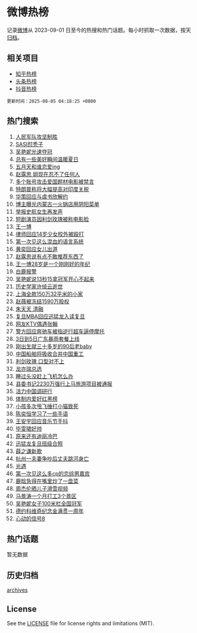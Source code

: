 # 微博热榜

记录[微博](https://www.weibo.com)从 2023-09-01 日至今的热搜和热门话题。每小时抓取一次数据，按天[归档](archives)。

## 相关项目

- [知乎热榜](https://github.com/hotarchive/zhihu)
- [头条热榜](https://github.com/hotarchive/toutiao)
- [抖音热榜](https://github.com/hotarchive/douyin)


`更新时间：2025-08-05 04:18:25 +0800`

## 热门搜索

1. [人民军队攻坚制胜](https://m.weibo.cn/search?containerid=100103type%3D1%26t%3D10%26q%3D%23%E4%BA%BA%E6%B0%91%E5%86%9B%E9%98%9F%E6%94%BB%E5%9D%9A%E5%88%B6%E8%83%9C%23&stream_entry_id=51&isnewpage=1&extparam=seat%3D1%26pos%3D0%26cate%3D10103%26q%3D%2523%25E4%25BA%25BA%25E6%25B0%2591%25E5%2586%259B%25E9%2598%259F%25E6%2594%25BB%25E5%259D%259A%25E5%2588%25B6%25E8%2583%259C%2523%26dgr%3D0%26filter_type%3Drealtimehot%26stream_entry_id%3D51%26c_type%3D51%26display_time%3D1754338704%26pre_seqid%3D1754338704254077821678)
1. [SASI怼秃子](https://m.weibo.cn/search?containerid=100103type%3D1%26t%3D10%26q%3DSASI%E6%80%BC%E7%A7%83%E5%AD%90&stream_entry_id=31&isnewpage=1&extparam=seat%3D1%26realpos%3D1%26filter_type%3Drealtimehot%26lcate%3D5001%26c_type%3D31%26flag%3D0%26cate%3D5001%26q%3DSASI%25E6%2580%25BC%25E7%25A7%2583%25E5%25AD%2590%26pos%3D0%26dgr%3D0%26stream_entry_id%3D31%26band_rank%3D1%26display_time%3D1754338704%26pre_seqid%3D1754338704254077821678)
1. [吴艳妮光速夺冠](https://m.weibo.cn/search?containerid=100103type%3D1%26t%3D10%26q%3D%23%E5%90%B4%E8%89%B3%E5%A6%AE%E5%85%89%E9%80%9F%E5%A4%BA%E5%86%A0%23&stream_entry_id=31&isnewpage=1&extparam=seat%3D1%26realpos%3D2%26filter_type%3Drealtimehot%26lcate%3D5001%26c_type%3D31%26flag%3D0%26cate%3D5001%26q%3D%2523%25E5%2590%25B4%25E8%2589%25B3%25E5%25A6%25AE%25E5%2585%2589%25E9%2580%259F%25E5%25A4%25BA%25E5%2586%25A0%2523%26pos%3D1%26dgr%3D0%26stream_entry_id%3D31%26band_rank%3D2%26display_time%3D1754338704%26pre_seqid%3D1754338704254077821678)
1. [总有一些美好瞬间温暖夏日](https://m.weibo.cn/search?containerid=100103type%3D1%26t%3D10%26q%3D%23%E6%80%BB%E6%9C%89%E4%B8%80%E4%BA%9B%E7%BE%8E%E5%A5%BD%E7%9E%AC%E9%97%B4%E6%B8%A9%E6%9A%96%E5%A4%8F%E6%97%A5%23&stream_entry_id=31&isnewpage=1&extparam=seat%3D1%26realpos%3D3%26filter_type%3Drealtimehot%26lcate%3D5001%26c_type%3D31%26flag%3D0%26cate%3D5001%26q%3D%2523%25E6%2580%25BB%25E6%259C%2589%25E4%25B8%2580%25E4%25BA%259B%25E7%25BE%258E%25E5%25A5%25BD%25E7%259E%25AC%25E9%2597%25B4%25E6%25B8%25A9%25E6%259A%2596%25E5%25A4%258F%25E6%2597%25A5%2523%26pos%3D2%26dgr%3D0%26stream_entry_id%3D31%26band_rank%3D3%26display_time%3D1754338704%26pre_seqid%3D1754338704254077821678)
1. [五月天和谁恋爱ing](https://m.weibo.cn/search?containerid=100103type%3D1%26t%3D10%26q%3D%23%E4%BA%94%E6%9C%88%E5%A4%A9%E5%92%8C%E8%B0%81%E6%81%8B%E7%88%B1ing%23&stream_entry_id=31&isnewpage=1&extparam=seat%3D1%26is_ad_pos%3D1%26filter_type%3Drealtimehot%26lcate%3D5001%26c_type%3D31%26topic_ad%3D1%26stream_entry_id%3D31%26cate%3D5001%26q%3D%2523%25E4%25BA%2594%25E6%259C%2588%25E5%25A4%25A9%25E5%2592%258C%25E8%25B0%2581%25E6%2581%258B%25E7%2588%25B1ing%2523%26dgr%3D0%26pos%3D3%26adid%3D295754%26band_rank%3D4%26display_time%3D1754338704%26pre_seqid%3D1754338704254077821678)
1. [赵露思 姐现在忍不了任何人](https://m.weibo.cn/search?containerid=100103type%3D1%26t%3D10%26q%3D%E8%B5%B5%E9%9C%B2%E6%80%9D+%E5%A7%90%E7%8E%B0%E5%9C%A8%E5%BF%8D%E4%B8%8D%E4%BA%86%E4%BB%BB%E4%BD%95%E4%BA%BA&stream_entry_id=31&isnewpage=1&extparam=seat%3D1%26realpos%3D4%26filter_type%3Drealtimehot%26lcate%3D5001%26c_type%3D31%26flag%3D2%26cate%3D5001%26q%3D%25E8%25B5%25B5%25E9%259C%25B2%25E6%2580%259D%2520%25E5%25A7%2590%25E7%258E%25B0%25E5%259C%25A8%25E5%25BF%258D%25E4%25B8%258D%25E4%25BA%2586%25E4%25BB%25BB%25E4%25BD%2595%25E4%25BA%25BA%26pos%3D4%26dgr%3D0%26stream_entry_id%3D31%26band_rank%3D4%26display_time%3D1754338704%26pre_seqid%3D1754338704254077821678)
1. [多个账号攻击爱国题材电影被禁言](https://m.weibo.cn/search?containerid=100103type%3D1%26t%3D10%26q%3D%23%E5%A4%9A%E4%B8%AA%E8%B4%A6%E5%8F%B7%E6%94%BB%E5%87%BB%E7%88%B1%E5%9B%BD%E9%A2%98%E6%9D%90%E7%94%B5%E5%BD%B1%E8%A2%AB%E7%A6%81%E8%A8%80%23&stream_entry_id=31&isnewpage=1&extparam=seat%3D1%26realpos%3D5%26filter_type%3Drealtimehot%26lcate%3D5001%26c_type%3D31%26flag%3D0%26cate%3D5001%26q%3D%2523%25E5%25A4%259A%25E4%25B8%25AA%25E8%25B4%25A6%25E5%258F%25B7%25E6%2594%25BB%25E5%2587%25BB%25E7%2588%25B1%25E5%259B%25BD%25E9%25A2%2598%25E6%259D%2590%25E7%2594%25B5%25E5%25BD%25B1%25E8%25A2%25AB%25E7%25A6%2581%25E8%25A8%2580%2523%26pos%3D5%26dgr%3D0%26stream_entry_id%3D31%26band_rank%3D5%26display_time%3D1754338704%26pre_seqid%3D1754338704254077821678)
1. [特朗普称将大幅提高对印度关税](https://m.weibo.cn/search?containerid=100103type%3D1%26t%3D10%26q%3D%23%E7%89%B9%E6%9C%97%E6%99%AE%E7%A7%B0%E5%B0%86%E5%A4%A7%E5%B9%85%E6%8F%90%E9%AB%98%E5%AF%B9%E5%8D%B0%E5%BA%A6%E5%85%B3%E7%A8%8E%23&stream_entry_id=31&isnewpage=1&extparam=seat%3D1%26realpos%3D6%26filter_type%3Drealtimehot%26lcate%3D5001%26c_type%3D31%26flag%3D0%26cate%3D5001%26q%3D%2523%25E7%2589%25B9%25E6%259C%2597%25E6%2599%25AE%25E7%25A7%25B0%25E5%25B0%2586%25E5%25A4%25A7%25E5%25B9%2585%25E6%258F%2590%25E9%25AB%2598%25E5%25AF%25B9%25E5%258D%25B0%25E5%25BA%25A6%25E5%2585%25B3%25E7%25A8%258E%2523%26pos%3D6%26dgr%3D0%26stream_entry_id%3D31%26band_rank%3D6%26display_time%3D1754338704%26pre_seqid%3D1754338704254077821678)
1. [华策回应与虞书欣解约](https://m.weibo.cn/search?containerid=100103type%3D1%26t%3D10%26q%3D%23%E5%8D%8E%E7%AD%96%E5%9B%9E%E5%BA%94%E4%B8%8E%E8%99%9E%E4%B9%A6%E6%AC%A3%E8%A7%A3%E7%BA%A6%23&stream_entry_id=31&isnewpage=1&extparam=seat%3D1%26realpos%3D7%26filter_type%3Drealtimehot%26lcate%3D5001%26c_type%3D31%26flag%3D0%26cate%3D5001%26q%3D%2523%25E5%258D%258E%25E7%25AD%2596%25E5%259B%259E%25E5%25BA%2594%25E4%25B8%258E%25E8%2599%259E%25E4%25B9%25A6%25E6%25AC%25A3%25E8%25A7%25A3%25E7%25BA%25A6%2523%26pos%3D7%26dgr%3D0%26stream_entry_id%3D31%26band_rank%3D7%26display_time%3D1754338704%26pre_seqid%3D1754338704254077821678)
1. [博主曝光内蒙古一火锅店用阴阳菜单](https://m.weibo.cn/search?containerid=100103type%3D1%26t%3D10%26q%3D%23%E5%8D%9A%E4%B8%BB%E6%9B%9D%E5%85%89%E5%86%85%E8%92%99%E5%8F%A4%E4%B8%80%E7%81%AB%E9%94%85%E5%BA%97%E7%94%A8%E9%98%B4%E9%98%B3%E8%8F%9C%E5%8D%95%23&stream_entry_id=31&isnewpage=1&extparam=seat%3D1%26realpos%3D8%26filter_type%3Drealtimehot%26lcate%3D5001%26c_type%3D31%26flag%3D1%26cate%3D5001%26q%3D%2523%25E5%258D%259A%25E4%25B8%25BB%25E6%259B%259D%25E5%2585%2589%25E5%2586%2585%25E8%2592%2599%25E5%258F%25A4%25E4%25B8%2580%25E7%2581%25AB%25E9%2594%2585%25E5%25BA%2597%25E7%2594%25A8%25E9%2598%25B4%25E9%2598%25B3%25E8%258F%259C%25E5%258D%2595%2523%26pos%3D8%26dgr%3D0%26stream_entry_id%3D31%26band_rank%3D8%26display_time%3D1754338704%26pre_seqid%3D1754338704254077821678)
1. [举报史航女生再发声](https://m.weibo.cn/search?containerid=100103type%3D1%26t%3D10%26q%3D%E4%B8%BE%E6%8A%A5%E5%8F%B2%E8%88%AA%E5%A5%B3%E7%94%9F%E5%86%8D%E5%8F%91%E5%A3%B0&stream_entry_id=31&isnewpage=1&extparam=seat%3D1%26realpos%3D9%26filter_type%3Drealtimehot%26lcate%3D5001%26c_type%3D31%26flag%3D0%26cate%3D5001%26q%3D%25E4%25B8%25BE%25E6%258A%25A5%25E5%258F%25B2%25E8%2588%25AA%25E5%25A5%25B3%25E7%2594%259F%25E5%2586%258D%25E5%258F%2591%25E5%25A3%25B0%26pos%3D9%26dgr%3D0%26stream_entry_id%3D31%26band_rank%3D9%26display_time%3D1754338704%26pre_seqid%3D1754338704254077821678)
1. [短剧演员因利剑玫瑰被称电影脸](https://m.weibo.cn/search?containerid=100103type%3D1%26t%3D10%26q%3D%E7%9F%AD%E5%89%A7%E6%BC%94%E5%91%98%E5%9B%A0%E5%88%A9%E5%89%91%E7%8E%AB%E7%91%B0%E8%A2%AB%E7%A7%B0%E7%94%B5%E5%BD%B1%E8%84%B8&stream_entry_id=31&isnewpage=1&extparam=seat%3D1%26realpos%3D10%26filter_type%3Drealtimehot%26lcate%3D5001%26c_type%3D31%26flag%3D0%26cate%3D5001%26q%3D%25E7%259F%25AD%25E5%2589%25A7%25E6%25BC%2594%25E5%2591%2598%25E5%259B%25A0%25E5%2588%25A9%25E5%2589%2591%25E7%258E%25AB%25E7%2591%25B0%25E8%25A2%25AB%25E7%25A7%25B0%25E7%2594%25B5%25E5%25BD%25B1%25E8%2584%25B8%26pos%3D10%26dgr%3D0%26stream_entry_id%3D31%26band_rank%3D10%26display_time%3D1754338704%26pre_seqid%3D1754338704254077821678)
1. [王一博](https://m.weibo.cn/search?containerid=100103type%3D1%26t%3D10%26q%3D%E7%8E%8B%E4%B8%80%E5%8D%9A&stream_entry_id=31&isnewpage=1&extparam=seat%3D1%26realpos%3D11%26filter_type%3Drealtimehot%26lcate%3D5001%26c_type%3D31%26flag%3D2%26cate%3D5001%26q%3D%25E7%258E%258B%25E4%25B8%2580%25E5%258D%259A%26pos%3D11%26dgr%3D0%26stream_entry_id%3D31%26band_rank%3D11%26display_time%3D1754338704%26pre_seqid%3D1754338704254077821678)
1. [律师回应14岁少女校外被殴打](https://m.weibo.cn/search?containerid=100103type%3D1%26t%3D10%26q%3D%23%E5%BE%8B%E5%B8%88%E5%9B%9E%E5%BA%9414%E5%B2%81%E5%B0%91%E5%A5%B3%E6%A0%A1%E5%A4%96%E8%A2%AB%E6%AE%B4%E6%89%93%23&stream_entry_id=31&isnewpage=1&extparam=seat%3D1%26realpos%3D12%26filter_type%3Drealtimehot%26lcate%3D5001%26c_type%3D31%26flag%3D0%26cate%3D5001%26q%3D%2523%25E5%25BE%258B%25E5%25B8%2588%25E5%259B%259E%25E5%25BA%259414%25E5%25B2%2581%25E5%25B0%2591%25E5%25A5%25B3%25E6%25A0%25A1%25E5%25A4%2596%25E8%25A2%25AB%25E6%25AE%25B4%25E6%2589%2593%2523%26pos%3D12%26dgr%3D0%26stream_entry_id%3D31%26band_rank%3D12%26display_time%3D1754338704%26pre_seqid%3D1754338704254077821678)
1. [第一次见这么混血的语言系统](https://m.weibo.cn/search?containerid=100103type%3D1%26t%3D10%26q%3D%E7%AC%AC%E4%B8%80%E6%AC%A1%E8%A7%81%E8%BF%99%E4%B9%88%E6%B7%B7%E8%A1%80%E7%9A%84%E8%AF%AD%E8%A8%80%E7%B3%BB%E7%BB%9F&stream_entry_id=31&isnewpage=1&extparam=seat%3D1%26realpos%3D13%26filter_type%3Drealtimehot%26lcate%3D5001%26c_type%3D31%26flag%3D1%26cate%3D5001%26q%3D%25E7%25AC%25AC%25E4%25B8%2580%25E6%25AC%25A1%25E8%25A7%2581%25E8%25BF%2599%25E4%25B9%2588%25E6%25B7%25B7%25E8%25A1%2580%25E7%259A%2584%25E8%25AF%25AD%25E8%25A8%2580%25E7%25B3%25BB%25E7%25BB%259F%26pos%3D13%26dgr%3D0%26stream_entry_id%3D31%26band_rank%3D13%26display_time%3D1754338704%26pre_seqid%3D1754338704254077821678)
1. [黄奕回应女儿出道](https://m.weibo.cn/search?containerid=100103type%3D1%26t%3D10%26q%3D%23%E9%BB%84%E5%A5%95%E5%9B%9E%E5%BA%94%E5%A5%B3%E5%84%BF%E5%87%BA%E9%81%93%23&stream_entry_id=31&isnewpage=1&extparam=seat%3D1%26realpos%3D14%26filter_type%3Drealtimehot%26lcate%3D5001%26c_type%3D31%26flag%3D0%26cate%3D5001%26q%3D%2523%25E9%25BB%2584%25E5%25A5%2595%25E5%259B%259E%25E5%25BA%2594%25E5%25A5%25B3%25E5%2584%25BF%25E5%2587%25BA%25E9%2581%2593%2523%26pos%3D14%26dgr%3D0%26stream_entry_id%3D31%26band_rank%3D14%26display_time%3D1754338704%26pre_seqid%3D1754338704254077821678)
1. [赵露思说有点不敢推荐东西了](https://m.weibo.cn/search?containerid=100103type%3D1%26t%3D10%26q%3D%23%E8%B5%B5%E9%9C%B2%E6%80%9D%E8%AF%B4%E6%9C%89%E7%82%B9%E4%B8%8D%E6%95%A2%E6%8E%A8%E8%8D%90%E4%B8%9C%E8%A5%BF%E4%BA%86%23&stream_entry_id=31&isnewpage=1&extparam=seat%3D1%26realpos%3D15%26filter_type%3Drealtimehot%26lcate%3D5001%26c_type%3D31%26flag%3D0%26cate%3D5001%26q%3D%2523%25E8%25B5%25B5%25E9%259C%25B2%25E6%2580%259D%25E8%25AF%25B4%25E6%259C%2589%25E7%2582%25B9%25E4%25B8%258D%25E6%2595%25A2%25E6%258E%25A8%25E8%258D%2590%25E4%25B8%259C%25E8%25A5%25BF%25E4%25BA%2586%2523%26pos%3D15%26dgr%3D0%26stream_entry_id%3D31%26band_rank%3D15%26display_time%3D1754338704%26pre_seqid%3D1754338704254077821678)
1. [王一博28岁是一个刚刚好的年纪](https://m.weibo.cn/search?containerid=100103type%3D1%26t%3D10%26q%3D%23%E7%8E%8B%E4%B8%80%E5%8D%9A28%E5%B2%81%E6%98%AF%E4%B8%80%E4%B8%AA%E5%88%9A%E5%88%9A%E5%A5%BD%E7%9A%84%E5%B9%B4%E7%BA%AA%23&stream_entry_id=31&isnewpage=1&extparam=seat%3D1%26realpos%3D16%26filter_type%3Drealtimehot%26lcate%3D5001%26c_type%3D31%26flag%3D0%26cate%3D5001%26q%3D%2523%25E7%258E%258B%25E4%25B8%2580%25E5%258D%259A28%25E5%25B2%2581%25E6%2598%25AF%25E4%25B8%2580%25E4%25B8%25AA%25E5%2588%259A%25E5%2588%259A%25E5%25A5%25BD%25E7%259A%2584%25E5%25B9%25B4%25E7%25BA%25AA%2523%26pos%3D16%26dgr%3D0%26stream_entry_id%3D31%26band_rank%3D16%26display_time%3D1754338704%26pre_seqid%3D1754338704254077821678)
1. [白鹿报警](https://m.weibo.cn/search?containerid=100103type%3D1%26t%3D10%26q%3D%23%E7%99%BD%E9%B9%BF%E6%8A%A5%E8%AD%A6%23&stream_entry_id=31&isnewpage=1&extparam=seat%3D1%26realpos%3D17%26filter_type%3Drealtimehot%26lcate%3D5001%26c_type%3D31%26flag%3D0%26cate%3D5001%26q%3D%2523%25E7%2599%25BD%25E9%25B9%25BF%25E6%258A%25A5%25E8%25AD%25A6%2523%26pos%3D17%26dgr%3D0%26stream_entry_id%3D31%26band_rank%3D17%26display_time%3D1754338704%26pre_seqid%3D1754338704254077821678)
1. [吴艳妮说13秒15拿冠军开心不起来](https://m.weibo.cn/search?containerid=100103type%3D1%26t%3D10%26q%3D%23%E5%90%B4%E8%89%B3%E5%A6%AE%E8%AF%B413%E7%A7%9215%E6%8B%BF%E5%86%A0%E5%86%9B%E5%BC%80%E5%BF%83%E4%B8%8D%E8%B5%B7%E6%9D%A5%23&stream_entry_id=31&isnewpage=1&extparam=seat%3D1%26realpos%3D18%26filter_type%3Drealtimehot%26lcate%3D5001%26c_type%3D31%26flag%3D0%26cate%3D5001%26q%3D%2523%25E5%2590%25B4%25E8%2589%25B3%25E5%25A6%25AE%25E8%25AF%25B413%25E7%25A7%259215%25E6%258B%25BF%25E5%2586%25A0%25E5%2586%259B%25E5%25BC%2580%25E5%25BF%2583%25E4%25B8%258D%25E8%25B5%25B7%25E6%259D%25A5%2523%26pos%3D18%26dgr%3D0%26stream_entry_id%3D31%26band_rank%3D18%26display_time%3D1754338704%26pre_seqid%3D1754338704254077821678)
1. [历史学家许倬云逝世](https://m.weibo.cn/search?containerid=100103type%3D1%26t%3D10%26q%3D%23%E5%8E%86%E5%8F%B2%E5%AD%A6%E5%AE%B6%E8%AE%B8%E5%80%AC%E4%BA%91%E9%80%9D%E4%B8%96%23&stream_entry_id=31&isnewpage=1&extparam=seat%3D1%26realpos%3D19%26filter_type%3Drealtimehot%26lcate%3D5001%26c_type%3D31%26flag%3D0%26cate%3D5001%26q%3D%2523%25E5%258E%2586%25E5%258F%25B2%25E5%25AD%25A6%25E5%25AE%25B6%25E8%25AE%25B8%25E5%2580%25AC%25E4%25BA%2591%25E9%2580%259D%25E4%25B8%2596%2523%26pos%3D19%26dgr%3D0%26stream_entry_id%3D31%26band_rank%3D19%26display_time%3D1754338704%26pre_seqid%3D1754338704254077821678)
1. [上海全款150万32平米的小家](https://m.weibo.cn/search?containerid=100103type%3D1%26t%3D10%26q%3D%E4%B8%8A%E6%B5%B7%E5%85%A8%E6%AC%BE150%E4%B8%8732%E5%B9%B3%E7%B1%B3%E7%9A%84%E5%B0%8F%E5%AE%B6&stream_entry_id=31&isnewpage=1&extparam=seat%3D1%26realpos%3D20%26filter_type%3Drealtimehot%26lcate%3D5001%26c_type%3D31%26flag%3D0%26cate%3D5001%26q%3D%25E4%25B8%258A%25E6%25B5%25B7%25E5%2585%25A8%25E6%25AC%25BE150%25E4%25B8%258732%25E5%25B9%25B3%25E7%25B1%25B3%25E7%259A%2584%25E5%25B0%258F%25E5%25AE%25B6%26pos%3D20%26dgr%3D0%26stream_entry_id%3D31%26band_rank%3D20%26display_time%3D1754338704%26pre_seqid%3D1754338704254077821678)
1. [赵薇被冻结1590万股权](https://m.weibo.cn/search?containerid=100103type%3D1%26t%3D10%26q%3D%23%E8%B5%B5%E8%96%87%E8%A2%AB%E5%86%BB%E7%BB%931590%E4%B8%87%E8%82%A1%E6%9D%83%23&stream_entry_id=31&isnewpage=1&extparam=seat%3D1%26realpos%3D21%26filter_type%3Drealtimehot%26lcate%3D5001%26c_type%3D31%26flag%3D0%26cate%3D5001%26q%3D%2523%25E8%25B5%25B5%25E8%2596%2587%25E8%25A2%25AB%25E5%2586%25BB%25E7%25BB%25931590%25E4%25B8%2587%25E8%2582%25A1%25E6%259D%2583%2523%26pos%3D21%26dgr%3D0%26stream_entry_id%3D31%26band_rank%3D21%26display_time%3D1754338704%26pre_seqid%3D1754338704254077821678)
1. [朱天天 清融](https://m.weibo.cn/search?containerid=100103type%3D1%26t%3D10%26q%3D%E6%9C%B1%E5%A4%A9%E5%A4%A9+%E6%B8%85%E8%9E%8D&stream_entry_id=31&isnewpage=1&extparam=seat%3D1%26realpos%3D22%26filter_type%3Drealtimehot%26lcate%3D5001%26c_type%3D31%26flag%3D0%26cate%3D5001%26q%3D%25E6%259C%25B1%25E5%25A4%25A9%25E5%25A4%25A9%2520%25E6%25B8%2585%25E8%259E%258D%26pos%3D22%26dgr%3D0%26stream_entry_id%3D31%26band_rank%3D22%26display_time%3D1754338704%26pre_seqid%3D1754338704254077821678)
1. [复旦MBA回应迅猛龙入读复旦](https://m.weibo.cn/search?containerid=100103type%3D1%26t%3D10%26q%3D%23%E5%A4%8D%E6%97%A6MBA%E5%9B%9E%E5%BA%94%E8%BF%85%E7%8C%9B%E9%BE%99%E5%85%A5%E8%AF%BB%E5%A4%8D%E6%97%A6%23&stream_entry_id=31&isnewpage=1&extparam=seat%3D1%26realpos%3D23%26filter_type%3Drealtimehot%26lcate%3D5001%26c_type%3D31%26flag%3D0%26cate%3D5001%26q%3D%2523%25E5%25A4%258D%25E6%2597%25A6MBA%25E5%259B%259E%25E5%25BA%2594%25E8%25BF%2585%25E7%258C%259B%25E9%25BE%2599%25E5%2585%25A5%25E8%25AF%25BB%25E5%25A4%258D%25E6%2597%25A6%2523%26pos%3D23%26dgr%3D0%26stream_entry_id%3D31%26band_rank%3D23%26display_time%3D1754338704%26pre_seqid%3D1754338704254077821678)
1. [网友KTV偶遇张翰](https://m.weibo.cn/search?containerid=100103type%3D1%26t%3D10%26q%3D%23%E7%BD%91%E5%8F%8BKTV%E5%81%B6%E9%81%87%E5%BC%A0%E7%BF%B0%23&stream_entry_id=31&isnewpage=1&extparam=seat%3D1%26realpos%3D24%26filter_type%3Drealtimehot%26lcate%3D5001%26c_type%3D31%26flag%3D0%26cate%3D5001%26q%3D%2523%25E7%25BD%2591%25E5%258F%258BKTV%25E5%2581%25B6%25E9%2581%2587%25E5%25BC%25A0%25E7%25BF%25B0%2523%26pos%3D24%26dgr%3D0%26stream_entry_id%3D31%26band_rank%3D24%26display_time%3D1754338704%26pre_seqid%3D1754338704254077821678)
1. [警方回应奔驰车被指逆行超车逼停摩托](https://m.weibo.cn/search?containerid=100103type%3D1%26t%3D10%26q%3D%23%E8%AD%A6%E6%96%B9%E5%9B%9E%E5%BA%94%E5%A5%94%E9%A9%B0%E8%BD%A6%E8%A2%AB%E6%8C%87%E9%80%86%E8%A1%8C%E8%B6%85%E8%BD%A6%E9%80%BC%E5%81%9C%E6%91%A9%E6%89%98%23&stream_entry_id=31&isnewpage=1&extparam=seat%3D1%26realpos%3D25%26filter_type%3Drealtimehot%26lcate%3D5001%26c_type%3D31%26flag%3D0%26cate%3D5001%26q%3D%2523%25E8%25AD%25A6%25E6%2596%25B9%25E5%259B%259E%25E5%25BA%2594%25E5%25A5%2594%25E9%25A9%25B0%25E8%25BD%25A6%25E8%25A2%25AB%25E6%258C%2587%25E9%2580%2586%25E8%25A1%258C%25E8%25B6%2585%25E8%25BD%25A6%25E9%2580%25BC%25E5%2581%259C%25E6%2591%25A9%25E6%2589%2598%2523%26pos%3D25%26dgr%3D0%26stream_entry_id%3D31%26band_rank%3D25%26display_time%3D1754338704%26pre_seqid%3D1754338704254077821678)
1. [3日到5日广东暴雨套餐上线](https://m.weibo.cn/search?containerid=100103type%3D1%26t%3D10%26q%3D%233%E6%97%A5%E5%88%B05%E6%97%A5%E5%B9%BF%E4%B8%9C%E6%9A%B4%E9%9B%A8%E5%A5%97%E9%A4%90%E4%B8%8A%E7%BA%BF%23&stream_entry_id=31&isnewpage=1&extparam=seat%3D1%26realpos%3D26%26filter_type%3Drealtimehot%26lcate%3D5001%26c_type%3D31%26flag%3D0%26cate%3D5001%26q%3D%25233%25E6%2597%25A5%25E5%2588%25B05%25E6%2597%25A5%25E5%25B9%25BF%25E4%25B8%259C%25E6%259A%25B4%25E9%259B%25A8%25E5%25A5%2597%25E9%25A4%2590%25E4%25B8%258A%25E7%25BA%25BF%2523%26pos%3D26%26dgr%3D0%26stream_entry_id%3D31%26band_rank%3D26%26display_time%3D1754338704%26pre_seqid%3D1754338704254077821678)
1. [刚出生就三十多岁的90后老baby](https://m.weibo.cn/search?containerid=100103type%3D1%26t%3D10%26q%3D%E5%88%9A%E5%87%BA%E7%94%9F%E5%B0%B1%E4%B8%89%E5%8D%81%E5%A4%9A%E5%B2%81%E7%9A%8490%E5%90%8E%E8%80%81baby&stream_entry_id=31&isnewpage=1&extparam=seat%3D1%26realpos%3D27%26filter_type%3Drealtimehot%26lcate%3D5001%26c_type%3D31%26flag%3D0%26cate%3D5001%26q%3D%25E5%2588%259A%25E5%2587%25BA%25E7%2594%259F%25E5%25B0%25B1%25E4%25B8%2589%25E5%258D%2581%25E5%25A4%259A%25E5%25B2%2581%25E7%259A%258490%25E5%2590%258E%25E8%2580%2581baby%26pos%3D27%26dgr%3D0%26stream_entry_id%3D31%26band_rank%3D27%26display_time%3D1754338704%26pre_seqid%3D1754338704254077821678)
1. [中国船舶将吸收合并中国重工](https://m.weibo.cn/search?containerid=100103type%3D1%26t%3D10%26q%3D%23%E4%B8%AD%E5%9B%BD%E8%88%B9%E8%88%B6%E5%B0%86%E5%90%B8%E6%94%B6%E5%90%88%E5%B9%B6%E4%B8%AD%E5%9B%BD%E9%87%8D%E5%B7%A5%23&stream_entry_id=31&isnewpage=1&extparam=seat%3D1%26realpos%3D28%26filter_type%3Drealtimehot%26lcate%3D5001%26c_type%3D31%26flag%3D1%26cate%3D5001%26q%3D%2523%25E4%25B8%25AD%25E5%259B%25BD%25E8%2588%25B9%25E8%2588%25B6%25E5%25B0%2586%25E5%2590%25B8%25E6%2594%25B6%25E5%2590%2588%25E5%25B9%25B6%25E4%25B8%25AD%25E5%259B%25BD%25E9%2587%258D%25E5%25B7%25A5%2523%26pos%3D28%26dgr%3D0%26stream_entry_id%3D31%26band_rank%3D28%26display_time%3D1754338704%26pre_seqid%3D1754338704254077821678)
1. [利剑玫瑰 口型对不上](https://m.weibo.cn/search?containerid=100103type%3D1%26t%3D10%26q%3D%E5%88%A9%E5%89%91%E7%8E%AB%E7%91%B0+%E5%8F%A3%E5%9E%8B%E5%AF%B9%E4%B8%8D%E4%B8%8A&stream_entry_id=31&isnewpage=1&extparam=seat%3D1%26realpos%3D29%26filter_type%3Drealtimehot%26lcate%3D5001%26c_type%3D31%26flag%3D0%26cate%3D5001%26q%3D%25E5%2588%25A9%25E5%2589%2591%25E7%258E%25AB%25E7%2591%25B0%2520%25E5%258F%25A3%25E5%259E%258B%25E5%25AF%25B9%25E4%25B8%258D%25E4%25B8%258A%26pos%3D29%26dgr%3D0%26stream_entry_id%3D31%26band_rank%3D29%26display_time%3D1754338704%26pre_seqid%3D1754338704254077821678)
1. [龙亦瑞总选](https://m.weibo.cn/search?containerid=100103type%3D1%26t%3D10%26q%3D%E9%BE%99%E4%BA%A6%E7%91%9E%E6%80%BB%E9%80%89&stream_entry_id=31&isnewpage=1&extparam=seat%3D1%26realpos%3D30%26filter_type%3Drealtimehot%26lcate%3D5001%26c_type%3D31%26flag%3D0%26cate%3D5001%26q%3D%25E9%25BE%2599%25E4%25BA%25A6%25E7%2591%259E%25E6%2580%25BB%25E9%2580%2589%26pos%3D30%26dgr%3D0%26stream_entry_id%3D31%26band_rank%3D30%26display_time%3D1754338704%26pre_seqid%3D1754338704254077821678)
1. [睡过头没赶上飞机怎么办](https://m.weibo.cn/search?containerid=100103type%3D1%26t%3D10%26q%3D%E7%9D%A1%E8%BF%87%E5%A4%B4%E6%B2%A1%E8%B5%B6%E4%B8%8A%E9%A3%9E%E6%9C%BA%E6%80%8E%E4%B9%88%E5%8A%9E&stream_entry_id=31&isnewpage=1&extparam=seat%3D1%26realpos%3D31%26filter_type%3Drealtimehot%26lcate%3D5001%26c_type%3D31%26flag%3D0%26cate%3D5001%26q%3D%25E7%259D%25A1%25E8%25BF%2587%25E5%25A4%25B4%25E6%25B2%25A1%25E8%25B5%25B6%25E4%25B8%258A%25E9%25A3%259E%25E6%259C%25BA%25E6%2580%258E%25E4%25B9%2588%25E5%258A%259E%26pos%3D31%26dgr%3D0%26stream_entry_id%3D31%26band_rank%3D31%26display_time%3D1754338704%26pre_seqid%3D1754338704254077821678)
1. [县委书记2230万强行上马旅游项目被通报](https://m.weibo.cn/search?containerid=100103type%3D1%26t%3D10%26q%3D%23%E5%8E%BF%E5%A7%94%E4%B9%A6%E8%AE%B02230%E4%B8%87%E5%BC%BA%E8%A1%8C%E4%B8%8A%E9%A9%AC%E6%97%85%E6%B8%B8%E9%A1%B9%E7%9B%AE%E8%A2%AB%E9%80%9A%E6%8A%A5%23&stream_entry_id=31&isnewpage=1&extparam=seat%3D1%26realpos%3D32%26filter_type%3Drealtimehot%26lcate%3D5001%26c_type%3D31%26flag%3D0%26cate%3D5001%26q%3D%2523%25E5%258E%25BF%25E5%25A7%2594%25E4%25B9%25A6%25E8%25AE%25B02230%25E4%25B8%2587%25E5%25BC%25BA%25E8%25A1%258C%25E4%25B8%258A%25E9%25A9%25AC%25E6%2597%2585%25E6%25B8%25B8%25E9%25A1%25B9%25E7%259B%25AE%25E8%25A2%25AB%25E9%2580%259A%25E6%258A%25A5%2523%26pos%3D32%26dgr%3D0%26stream_entry_id%3D31%26band_rank%3D32%26display_time%3D1754338704%26pre_seqid%3D1754338704254077821678)
1. [活力中国调研行](https://m.weibo.cn/search?containerid=100103type%3D1%26t%3D10%26q%3D%23%E6%B4%BB%E5%8A%9B%E4%B8%AD%E5%9B%BD%E8%B0%83%E7%A0%94%E8%A1%8C%23&stream_entry_id=31&isnewpage=1&extparam=seat%3D1%26realpos%3D33%26filter_type%3Drealtimehot%26lcate%3D5001%26c_type%3D31%26flag%3D0%26cate%3D5001%26q%3D%2523%25E6%25B4%25BB%25E5%258A%259B%25E4%25B8%25AD%25E5%259B%25BD%25E8%25B0%2583%25E7%25A0%2594%25E8%25A1%258C%2523%26pos%3D33%26dgr%3D0%26stream_entry_id%3D31%26band_rank%3D33%26display_time%3D1754338704%26pre_seqid%3D1754338704254077821678)
1. [体制内爱好红黑榜](https://m.weibo.cn/search?containerid=100103type%3D1%26t%3D10%26q%3D%E4%BD%93%E5%88%B6%E5%86%85%E7%88%B1%E5%A5%BD%E7%BA%A2%E9%BB%91%E6%A6%9C&stream_entry_id=31&isnewpage=1&extparam=seat%3D1%26realpos%3D34%26filter_type%3Drealtimehot%26lcate%3D5001%26c_type%3D31%26flag%3D0%26cate%3D5001%26q%3D%25E4%25BD%2593%25E5%2588%25B6%25E5%2586%2585%25E7%2588%25B1%25E5%25A5%25BD%25E7%25BA%25A2%25E9%25BB%2591%25E6%25A6%259C%26pos%3D34%26dgr%3D0%26stream_entry_id%3D31%26band_rank%3D34%26display_time%3D1754338704%26pre_seqid%3D1754338704254077821678)
1. [小孩多次甩飞捶打小猫致死](https://m.weibo.cn/search?containerid=100103type%3D1%26t%3D10%26q%3D%23%E5%B0%8F%E5%AD%A9%E5%A4%9A%E6%AC%A1%E7%94%A9%E9%A3%9E%E6%8D%B6%E6%89%93%E5%B0%8F%E7%8C%AB%E8%87%B4%E6%AD%BB%23&stream_entry_id=31&isnewpage=1&extparam=seat%3D1%26realpos%3D35%26filter_type%3Drealtimehot%26lcate%3D5001%26c_type%3D31%26flag%3D0%26cate%3D5001%26q%3D%2523%25E5%25B0%258F%25E5%25AD%25A9%25E5%25A4%259A%25E6%25AC%25A1%25E7%2594%25A9%25E9%25A3%259E%25E6%258D%25B6%25E6%2589%2593%25E5%25B0%258F%25E7%258C%25AB%25E8%2587%25B4%25E6%25AD%25BB%2523%26pos%3D35%26dgr%3D0%26stream_entry_id%3D31%26band_rank%3D35%26display_time%3D1754338704%26pre_seqid%3D1754338704254077821678)
1. [陈奕恒学习了一些手语](https://m.weibo.cn/search?containerid=100103type%3D1%26t%3D10%26q%3D%E9%99%88%E5%A5%95%E6%81%92%E5%AD%A6%E4%B9%A0%E4%BA%86%E4%B8%80%E4%BA%9B%E6%89%8B%E8%AF%AD&stream_entry_id=31&isnewpage=1&extparam=seat%3D1%26realpos%3D36%26filter_type%3Drealtimehot%26lcate%3D5001%26c_type%3D31%26flag%3D0%26cate%3D5001%26q%3D%25E9%2599%2588%25E5%25A5%2595%25E6%2581%2592%25E5%25AD%25A6%25E4%25B9%25A0%25E4%25BA%2586%25E4%25B8%2580%25E4%25BA%259B%25E6%2589%258B%25E8%25AF%25AD%26pos%3D36%26dgr%3D0%26stream_entry_id%3D31%26band_rank%3D36%26display_time%3D1754338704%26pre_seqid%3D1754338704254077821678)
1. [王安宇回应音乐节手抖](https://m.weibo.cn/search?containerid=100103type%3D1%26t%3D10%26q%3D%23%E7%8E%8B%E5%AE%89%E5%AE%87%E5%9B%9E%E5%BA%94%E9%9F%B3%E4%B9%90%E8%8A%82%E6%89%8B%E6%8A%96%23&stream_entry_id=31&isnewpage=1&extparam=seat%3D1%26realpos%3D37%26filter_type%3Drealtimehot%26lcate%3D5001%26c_type%3D31%26flag%3D0%26cate%3D5001%26q%3D%2523%25E7%258E%258B%25E5%25AE%2589%25E5%25AE%2587%25E5%259B%259E%25E5%25BA%2594%25E9%259F%25B3%25E4%25B9%2590%25E8%258A%2582%25E6%2589%258B%25E6%258A%2596%2523%26pos%3D37%26dgr%3D0%26stream_entry_id%3D31%26band_rank%3D37%26display_time%3D1754338704%26pre_seqid%3D1754338704254077821678)
1. [毕雯珺好帅](https://m.weibo.cn/search?containerid=100103type%3D1%26t%3D10%26q%3D%23%E6%AF%95%E9%9B%AF%E7%8F%BA%E5%A5%BD%E5%B8%85%23&stream_entry_id=31&isnewpage=1&extparam=seat%3D1%26realpos%3D38%26filter_type%3Drealtimehot%26lcate%3D5001%26c_type%3D31%26flag%3D0%26cate%3D5001%26q%3D%2523%25E6%25AF%2595%25E9%259B%25AF%25E7%258F%25BA%25E5%25A5%25BD%25E5%25B8%2585%2523%26pos%3D38%26dgr%3D0%26stream_entry_id%3D31%26band_rank%3D38%26display_time%3D1754338704%26pre_seqid%3D1754338704254077821678)
1. [原来还有迪丽冷巴](https://m.weibo.cn/search?containerid=100103type%3D1%26t%3D10%26q%3D%E5%8E%9F%E6%9D%A5%E8%BF%98%E6%9C%89%E8%BF%AA%E4%B8%BD%E5%86%B7%E5%B7%B4&stream_entry_id=31&isnewpage=1&extparam=seat%3D1%26realpos%3D39%26filter_type%3Drealtimehot%26lcate%3D5001%26c_type%3D31%26flag%3D0%26cate%3D5001%26q%3D%25E5%258E%259F%25E6%259D%25A5%25E8%25BF%2598%25E6%259C%2589%25E8%25BF%25AA%25E4%25B8%25BD%25E5%2586%25B7%25E5%25B7%25B4%26pos%3D39%26dgr%3D0%26stream_entry_id%3D31%26band_rank%3D39%26display_time%3D1754338704%26pre_seqid%3D1754338704254077821678)
1. [迅猛龙复旦班级合照](https://m.weibo.cn/search?containerid=100103type%3D1%26t%3D10%26q%3D%23%E8%BF%85%E7%8C%9B%E9%BE%99%E5%A4%8D%E6%97%A6%E7%8F%AD%E7%BA%A7%E5%90%88%E7%85%A7%23&stream_entry_id=31&isnewpage=1&extparam=seat%3D1%26realpos%3D40%26filter_type%3Drealtimehot%26lcate%3D5001%26c_type%3D31%26flag%3D0%26cate%3D5001%26q%3D%2523%25E8%25BF%2585%25E7%258C%259B%25E9%25BE%2599%25E5%25A4%258D%25E6%2597%25A6%25E7%258F%25AD%25E7%25BA%25A7%25E5%2590%2588%25E7%2585%25A7%2523%26pos%3D40%26dgr%3D0%26stream_entry_id%3D31%26band_rank%3D40%26display_time%3D1754338704%26pre_seqid%3D1754338704254077821678)
1. [薛之谦新歌](https://m.weibo.cn/search?containerid=100103type%3D1%26t%3D10%26q%3D%E8%96%9B%E4%B9%8B%E8%B0%A6%E6%96%B0%E6%AD%8C&stream_entry_id=31&isnewpage=1&extparam=seat%3D1%26realpos%3D41%26filter_type%3Drealtimehot%26lcate%3D5001%26c_type%3D31%26flag%3D0%26cate%3D5001%26q%3D%25E8%2596%259B%25E4%25B9%258B%25E8%25B0%25A6%25E6%2596%25B0%25E6%25AD%258C%26pos%3D41%26dgr%3D0%26stream_entry_id%3D31%26band_rank%3D41%26display_time%3D1754338704%26pre_seqid%3D1754338704254077821678)
1. [杭州一夫妻争吵后丈夫跳河身亡](https://m.weibo.cn/search?containerid=100103type%3D1%26t%3D10%26q%3D%23%E6%9D%AD%E5%B7%9E%E4%B8%80%E5%A4%AB%E5%A6%BB%E4%BA%89%E5%90%B5%E5%90%8E%E4%B8%88%E5%A4%AB%E8%B7%B3%E6%B2%B3%E8%BA%AB%E4%BA%A1%23&stream_entry_id=31&isnewpage=1&extparam=seat%3D1%26realpos%3D42%26filter_type%3Drealtimehot%26lcate%3D5001%26c_type%3D31%26flag%3D0%26cate%3D5001%26q%3D%2523%25E6%259D%25AD%25E5%25B7%259E%25E4%25B8%2580%25E5%25A4%25AB%25E5%25A6%25BB%25E4%25BA%2589%25E5%2590%25B5%25E5%2590%258E%25E4%25B8%2588%25E5%25A4%25AB%25E8%25B7%25B3%25E6%25B2%25B3%25E8%25BA%25AB%25E4%25BA%25A1%2523%26pos%3D42%26dgr%3D0%26stream_entry_id%3D31%26band_rank%3D42%26display_time%3D1754338704%26pre_seqid%3D1754338704254077821678)
1. [光遇](https://m.weibo.cn/search?containerid=100103type%3D1%26t%3D10%26q%3D%E5%85%89%E9%81%87&stream_entry_id=31&isnewpage=1&extparam=seat%3D1%26realpos%3D43%26filter_type%3Drealtimehot%26lcate%3D5001%26c_type%3D31%26flag%3D0%26cate%3D5001%26q%3D%25E5%2585%2589%25E9%2581%2587%26pos%3D43%26dgr%3D0%26stream_entry_id%3D31%26band_rank%3D43%26display_time%3D1754338704%26pre_seqid%3D1754338704254077821678)
1. [第一次见这么多cp的恋综男嘉宾](https://m.weibo.cn/search?containerid=100103type%3D1%26t%3D10%26q%3D%E7%AC%AC%E4%B8%80%E6%AC%A1%E8%A7%81%E8%BF%99%E4%B9%88%E5%A4%9Acp%E7%9A%84%E6%81%8B%E7%BB%BC%E7%94%B7%E5%98%89%E5%AE%BE&stream_entry_id=31&isnewpage=1&extparam=seat%3D1%26realpos%3D44%26filter_type%3Drealtimehot%26lcate%3D5001%26c_type%3D31%26flag%3D0%26cate%3D5001%26q%3D%25E7%25AC%25AC%25E4%25B8%2580%25E6%25AC%25A1%25E8%25A7%2581%25E8%25BF%2599%25E4%25B9%2588%25E5%25A4%259Acp%25E7%259A%2584%25E6%2581%258B%25E7%25BB%25BC%25E7%2594%25B7%25E5%2598%2589%25E5%25AE%25BE%26pos%3D44%26dgr%3D0%26stream_entry_id%3D31%26band_rank%3D44%26display_time%3D1754338704%26pre_seqid%3D1754338704254077821678)
1. [鹿晗急得在嘴里炒了一盘菜](https://m.weibo.cn/search?containerid=100103type%3D1%26t%3D10%26q%3D%23%E9%B9%BF%E6%99%97%E6%80%A5%E5%BE%97%E5%9C%A8%E5%98%B4%E9%87%8C%E7%82%92%E4%BA%86%E4%B8%80%E7%9B%98%E8%8F%9C%23&stream_entry_id=31&isnewpage=1&extparam=seat%3D1%26realpos%3D45%26filter_type%3Drealtimehot%26lcate%3D5001%26c_type%3D31%26flag%3D0%26cate%3D5001%26q%3D%2523%25E9%25B9%25BF%25E6%2599%2597%25E6%2580%25A5%25E5%25BE%2597%25E5%259C%25A8%25E5%2598%25B4%25E9%2587%258C%25E7%2582%2592%25E4%25BA%2586%25E4%25B8%2580%25E7%259B%2598%25E8%258F%259C%2523%26pos%3D45%26dgr%3D0%26stream_entry_id%3D31%26band_rank%3D45%26display_time%3D1754338704%26pre_seqid%3D1754338704254077821678)
1. [周杰伦晒儿子滑雪视频](https://m.weibo.cn/search?containerid=100103type%3D1%26t%3D10%26q%3D%E5%91%A8%E6%9D%B0%E4%BC%A6%E6%99%92%E5%84%BF%E5%AD%90%E6%BB%91%E9%9B%AA%E8%A7%86%E9%A2%91&stream_entry_id=31&isnewpage=1&extparam=seat%3D1%26realpos%3D46%26filter_type%3Drealtimehot%26lcate%3D5001%26c_type%3D31%26flag%3D0%26cate%3D5001%26q%3D%25E5%2591%25A8%25E6%259D%25B0%25E4%25BC%25A6%25E6%2599%2592%25E5%2584%25BF%25E5%25AD%2590%25E6%25BB%2591%25E9%259B%25AA%25E8%25A7%2586%25E9%25A2%2591%26pos%3D46%26dgr%3D0%26stream_entry_id%3D31%26band_rank%3D46%26display_time%3D1754338704%26pre_seqid%3D1754338704254077821678)
1. [马景涛一个月打工3个景区](https://m.weibo.cn/search?containerid=100103type%3D1%26t%3D10%26q%3D%23%E9%A9%AC%E6%99%AF%E6%B6%9B%E4%B8%80%E4%B8%AA%E6%9C%88%E6%89%93%E5%B7%A53%E4%B8%AA%E6%99%AF%E5%8C%BA%23&stream_entry_id=31&isnewpage=1&extparam=seat%3D1%26realpos%3D47%26filter_type%3Drealtimehot%26lcate%3D5001%26c_type%3D31%26flag%3D0%26cate%3D5001%26q%3D%2523%25E9%25A9%25AC%25E6%2599%25AF%25E6%25B6%259B%25E4%25B8%2580%25E4%25B8%25AA%25E6%259C%2588%25E6%2589%2593%25E5%25B7%25A53%25E4%25B8%25AA%25E6%2599%25AF%25E5%258C%25BA%2523%26pos%3D47%26dgr%3D0%26stream_entry_id%3D31%26band_rank%3D47%26display_time%3D1754338704%26pre_seqid%3D1754338704254077821678)
1. [吴艳妮女子100米栏全国冠军](https://m.weibo.cn/search?containerid=100103type%3D1%26t%3D10%26q%3D%23%E5%90%B4%E8%89%B3%E5%A6%AE%E5%A5%B3%E5%AD%90100%E7%B1%B3%E6%A0%8F%E5%85%A8%E5%9B%BD%E5%86%A0%E5%86%9B%23&stream_entry_id=31&isnewpage=1&extparam=seat%3D1%26realpos%3D48%26filter_type%3Drealtimehot%26lcate%3D5001%26c_type%3D31%26flag%3D0%26cate%3D5001%26q%3D%2523%25E5%2590%25B4%25E8%2589%25B3%25E5%25A6%25AE%25E5%25A5%25B3%25E5%25AD%2590100%25E7%25B1%25B3%25E6%25A0%258F%25E5%2585%25A8%25E5%259B%25BD%25E5%2586%25A0%25E5%2586%259B%2523%26pos%3D48%26dgr%3D0%26stream_entry_id%3D31%26band_rank%3D48%26display_time%3D1754338704%26pre_seqid%3D1754338704254077821678)
1. [德约科维奇纪念金满贯一周年](https://m.weibo.cn/search?containerid=100103type%3D1%26t%3D10%26q%3D%23%E5%BE%B7%E7%BA%A6%E7%A7%91%E7%BB%B4%E5%A5%87%E7%BA%AA%E5%BF%B5%E9%87%91%E6%BB%A1%E8%B4%AF%E4%B8%80%E5%91%A8%E5%B9%B4%23&stream_entry_id=31&isnewpage=1&extparam=seat%3D1%26realpos%3D49%26filter_type%3Drealtimehot%26lcate%3D5001%26c_type%3D31%26flag%3D1%26cate%3D5001%26q%3D%2523%25E5%25BE%25B7%25E7%25BA%25A6%25E7%25A7%2591%25E7%25BB%25B4%25E5%25A5%2587%25E7%25BA%25AA%25E5%25BF%25B5%25E9%2587%2591%25E6%25BB%25A1%25E8%25B4%25AF%25E4%25B8%2580%25E5%2591%25A8%25E5%25B9%25B4%2523%26pos%3D49%26dgr%3D0%26stream_entry_id%3D31%26band_rank%3D49%26display_time%3D1754338704%26pre_seqid%3D1754338704254077821678)
1. [心动的信号8](https://m.weibo.cn/search?containerid=100103type%3D1%26t%3D10%26q%3D%E5%BF%83%E5%8A%A8%E7%9A%84%E4%BF%A1%E5%8F%B78&stream_entry_id=31&isnewpage=1&extparam=seat%3D1%26realpos%3D50%26filter_type%3Drealtimehot%26lcate%3D5001%26c_type%3D31%26flag%3D0%26cate%3D5001%26q%3D%25E5%25BF%2583%25E5%258A%25A8%25E7%259A%2584%25E4%25BF%25A1%25E5%258F%25B78%26pos%3D50%26dgr%3D0%26stream_entry_id%3D31%26band_rank%3D50%26display_time%3D1754338704%26pre_seqid%3D1754338704254077821678)

## 热门话题

暂无数据

## 历史归档

[archives](archives)

## License

See the [LICENSE](LICENSE) file for license rights and limitations (MIT).
